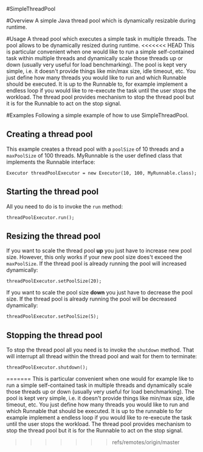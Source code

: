 #SimpleThreadPool

#Overview
A simple Java thread pool which is dynamically resizable during runtime.

#Usage
A thread pool which executes a simple task in multiple threads.
The pool allows to be dynamically resized during runtime.
<<<<<<< HEAD
This is particular convenient when one would like to run
a simple self-contained task within multiple threads and
dynamically scale those threads up or down
(usually very useful for load benchmarking).
The pool is kept very simple, i.e. it doesn't provide things like min/max size, idle timeout, etc.
You just define how many threads you would like to run and which Runnable should be executed.
It is up to the Runnable to, for example implement a endless loop if you would like to re-execute
the task until the user stops the workload.
The thread pool provides mechanism to stop the thread pool
but it is for the Runnable to act on the stop signal.

#Examples
Following a simple example of how to use SimpleThreadPool.

## Creating a thread pool
This example creates a thread pool with a `poolSize` of 10 threads and a `maxPoolSize` of 100 threads. MyRunnable is the user defined class that implements the Runnable interface:

    Executor threadPoolExecutor = new Executor(10, 100, MyRunnable.class);

## Starting the thread pool
All you need to do is to invoke the `run` method:

    threadPoolExecutor.run();

## Resizing the thread pool
If you want to scale the thread pool **up** you just have to increase new pool size. However, this only works if your new pool size does't exceed the `maxPoolSize`. If the thread pool is already running the pool will increased dynamically:

    threadPoolExecutor.setPoolSize(20);

If you want to scale the pool size **down** you just have to decrease the pool size. If the thread pool is already running the pool will be decreased dynamically:

    threadPoolExecutor.setPoolSize(5);

## Stopping the thread pool
To stop the thread pool all you need is to invoke the `shutdown` method. That will interrupt all thread within the thread pool and wait for them to terminate:

    threadPoolExecutor.shutdown();
=======
This is particular convenient when one would for example like to run
a simple self-contained task in multiple threads and dynamically scale those threads up or down
(usually very useful for load benchmarking).
The pool is kept very simple, i.e. it doesn't provide things like min/max size, idle timeout, etc.
You just define how many threads you would like to run and which Runnable that should be executed.
It is up to the runnable to for example implement a endless loop if you would like to re-execute
the task until the user stops the workload.
The thread pool provides mechanism to stop the thread pool but it is for the Runnable to act on the stop signal.
>>>>>>> refs/remotes/origin/master
